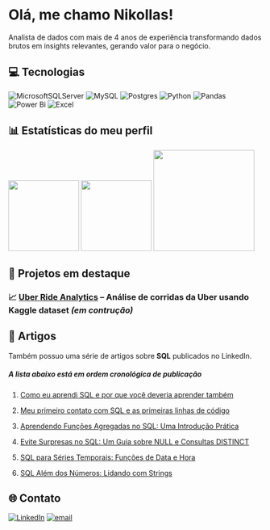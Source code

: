 # Olá, me chamo Nikollas!

Analista de dados com mais de 4 anos de experiência transformando dados brutos em insights relevantes, gerando valor para o negócio.


## 💻 Tecnologias

![MicrosoftSQLServer](https://img.shields.io/badge/Microsoft%20SQL%20Server-CC2927?style=for-the-badge&logo=microsoft%20sql%20server&logoColor=white) 
![MySQL](https://img.shields.io/badge/mysql-4479A1.svg?style=for-the-badge&logo=mysql&logoColor=white) 
![Postgres](https://img.shields.io/badge/postgres-%23316192.svg?style=for-the-badge&logo=postgresql&logoColor=white) 
![Python](https://img.shields.io/badge/python-3670A0?style=for-the-badge&logo=python&logoColor=ffdd54) 
![Pandas](https://img.shields.io/badge/pandas-%23150458.svg?style=for-the-badge&logo=pandas&logoColor=white) 
![Power Bi](https://img.shields.io/badge/power_bi-F2C811?style=for-the-badge&logo=powerbi&logoColor=black) 
![Excel](https://img.shields.io/badge/Microsoft_Excel-217346?style=for-the-badge&logo=microsoft-excel&logoColor=white)

## 📊 Estatísticas do meu perfil

<div align="left">
  <img height="140em" src="https://github-readme-stats.vercel.app/api?username=npitombeira&show_icons=true&theme=radical&hide=prs,issues,contribs"/>
  <img height="140em" src="https://github-readme-stats.vercel.app/api/top-langs/?username=npitombeira&layout=compact&theme=radical"/>
  <img height="200em" src="https://nirzak-streak-stats.vercel.app/?user=npitombeira&theme=radical&hide_border=false)"/>
</div>

## 📂 Projetos em destaque
### 📈 [Uber Ride Analytics](https://github.com/npitombeira/uber-ride-analytics) – Análise de corridas da Uber usando Kaggle dataset *(em contrução)*

## 📄 Artigos

Também possuo uma série de artigos sobre **SQL** publicados no LinkedIn.

##### *A lista abaixo está em ordem cronológica de publicação*

<!-- https://media.licdn.com/dms/image/v2/D4D12AQEIqngom8IO3w/article-cover_image-shrink_720_1280/B4DZg2nXE_GQAI-/0/1753262950473?e=1761177600&v=beta&t=DjwF_6E9WytODT0ntT_bql43kFZj_MaNV8dOye4NHl4 -->

1. [Como eu aprendi SQL e por que você deveria aprender também](https://www.linkedin.com/pulse/como-eu-aprendi-sql-e-por-que-voc%25C3%25AA-deveria-aprender-tamb%25C3%25A9m-pimentel-q4vkf/?trackingId=amzoP3LZQ5yHn5bDCSpiWQ%3D%3D)

2. [Meu primeiro contato com SQL e as primeiras linhas de código](https://www.linkedin.com/pulse/meu-primeiro-contato-com-sql-e-primeiras-linhas-de-c%25C3%25B3digo-pimentel-s53lf/?trackingId=amzoP3LZQ5yHn5bDCSpiWQ%3D%3D)

3. [Aprendendo Funções Agregadas no SQL: Uma Introdução Prática](https://www.linkedin.com/pulse/aprendendo-fun%25C3%25A7%25C3%25B5es-agregadas-sql-uma-introdu%25C3%25A7%25C3%25A3o-pr%25C3%25A1tica-pimentel-mxcse/?trackingId=amzoP3LZQ5yHn5bDCSpiWQ%3D%3D)

4. [Evite Surpresas no SQL: Um Guia sobre NULL e Consultas DISTINCT](https://www.linkedin.com/pulse/evite-surpresas-sql-um-guia-sobre-null-e-consultas-nikollas-pimentel-oxd7e/?trackingId=amzoP3LZQ5yHn5bDCSpiWQ%3D%3D)

5. [SQL para Séries Temporais: Funções de Data e Hora](https://www.linkedin.com/pulse/sql-para-s%25C3%25A9ries-temporais-fun%25C3%25A7%25C3%25B5es-de-data-e-hora-nikollas-pimentel-dozif/?trackingId=amzoP3LZQ5yHn5bDCSpiWQ%3D%3D)

6. [SQL Além dos Números: Lidando com Strings](https://www.linkedin.com/pulse/sql-al%25C3%25A9m-dos-n%25C3%25BAmeros-lidando-com-strings-nikollas-pimentel-jppzf/?trackingId=amzoP3LZQ5yHn5bDCSpiWQ%3D%3D)


## 🌐 Contato
[![LinkedIn](https://raw.githubusercontent.com/gauravghongde/social-icons/9d939e1c5b7ea4a24ac39c3e4631970c0aa1b920/SVG/Color/LinkedIN.svg)](https://linkedin.com/in/npimentel1/) 
[![email](https://raw.githubusercontent.com/gauravghongde/social-icons/9d939e1c5b7ea4a24ac39c3e4631970c0aa1b920/SVG/Color/Outlook.svg)](mailto:nikollas_p@hotmail.com)
